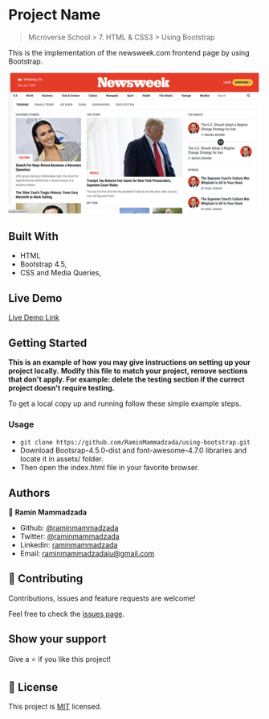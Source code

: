 # Project Name

> Microverse School > 7. HTML & CSS3 > Using Bootstrap

This is the implementation of the newsweek.com frontend page by using Bootstrap.

![screenshot](assets/img/page_screenshot.png)


## Built With

- HTML
- Bootstrap 4.5,
- CSS and Media Queries,

## Live Demo

[Live Demo Link](https://rawcdn.githack.com/RaminMammadzada/using-bootstrap/7891278b9428020bb4a1c5356b9095c6f1a2cbd1/index.html)


## Getting Started

**This is an example of how you may give instructions on setting up your project locally.**
**Modify this file to match your project, remove sections that don't apply. For example: delete the testing section if the currect project doesn't require testing.**


To get a local copy up and running follow these simple example steps.

### Usage

- ``` git clone https://github.com/RaminMammadzada/using-bootstrap.git ```
- Download Bootsrap-4.5.0-dist and font-awesome-4.7.0 libraries and locate it in assets/ folder.
- Then open the index.html file in your favorite browser.

## Authors

👤 **Ramin Mammadzada**

- Github: [@raminmammadzada](https://github.com/raminmammadzada)
- Twitter: [@raminmammadzada](https://twitter.com/raminmammadzada)
- Linkedin: [raminmammadzada](https://linkedin.com/raminmammadzada) 
- Email: [raminmammadzadaiu@gmail.com](mailto:raminmammadzadaiu@gmail.com?subject=[GitHub]%20Source%20Han%20Sans)

## 🤝 Contributing

Contributions, issues and feature requests are welcome!

Feel free to check the [issues page](issues/).

## Show your support

Give a ⭐️ if you like this project!


## 📝 License

This project is [MIT](lic.url) licensed.

